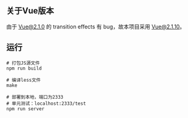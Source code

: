## 关于Vue版本

由于 Vue@2.1.0 的 transition effects 有 bug，故本项目采用 Vue@2.1.10。

## 运行

```
# 打包JS源文件
npm run build

# 编译less文件
make

# 部署到本地，端口为2333
# 单元测试：localhost:2333/test
npm run server
```
